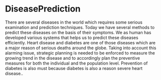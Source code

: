 # DiseasePrediction
There are several diseases in the world which requires some serious examination and prediction techniques. Today we have several methods to predict these diseases on the basis of their symptoms. We as human has developed various systems that helps us to predict these diseases efficiently. Heart disease and diabetes are one of those diseases which are a major reason of serious deaths around the globe. Taking into account this alarming issue, strategic planning is needed to be enforced to measure the growing trend in the disease and to accordingly plan the preventive measures for both the individual and the population level.
Prevention of diabetes is also must because diabetes is also a reason severe heart disease..
